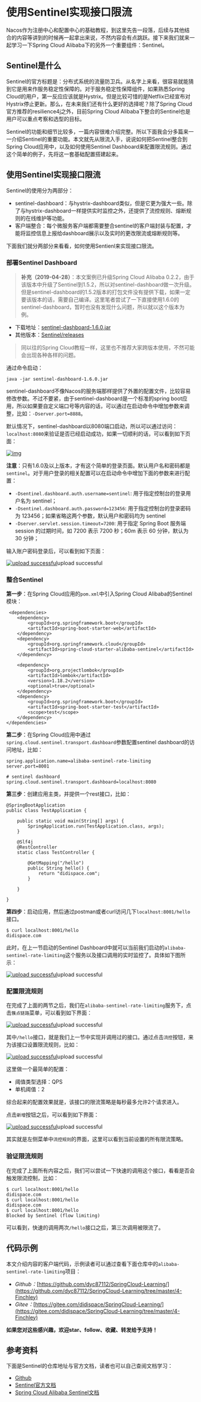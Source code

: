 # 使用Sentinel实现接口限流

Nacos作为注册中心和配置中心的基础教程，到这里先告一段落，后续与其他结合的内容等讲到的时候再一起拿出来说，不然内容会有点跳跃。接下来我们就来一起学习一下Spring Cloud Alibaba下的另外一个重要组件：Sentinel。

## Sentinel是什么

Sentinel的官方标题是：分布式系统的流量防卫兵。从名字上来看，很容易就能猜到它是用来作服务稳定性保障的。对于服务稳定性保障组件，如果熟悉Spring Cloud的用户，第一反应应该就是Hystrix。但是比较可惜的是Netflix已经宣布对Hystrix停止更新。那么，在未来我们还有什么更好的选择呢？除了Spring Cloud官方推荐的resilience4j之外，目前Spring Cloud Alibaba下整合的Sentinel也是用户可以重点考察和选型的目标。

Sentinel的功能和细节比较多，一篇内容很难介绍完整。所以下面我会分多篇来一一介绍Sentinel的重要功能。本文就先从限流入手，说说如何把Sentinel整合到Spring Cloud应用中，以及如何使用Sentinel Dashboard来配置限流规则。通过这个简单的例子，先将这一套基础配置搭建起来。

## 使用Sentinel实现接口限流

Sentinel的使用分为两部分：

- sentinel-dashboard：与hystrix-dashboard类似，但是它更为强大一些。除了与hystrix-dashboard一样提供实时监控之外，还提供了流控规则、熔断规则的在线维护等功能。
- 客户端整合：每个微服务客户端都需要整合sentinel的客户端封装与配置，才能将监控信息上报给dashboard展示以及实时的更改限流或熔断规则等。

下面我们就分两部分来看看，如何使用Sentienl来实现接口限流。

### 部署Sentinel Dashboard

> **补充（2019-04-28）**：本文案例已升级Spring Cloud Alibaba 0.2.2，由于该版本中升级了Sentinel到1.5.2，所以对sentinel-dashboard做一次升级。但是sentinel-dashboard的1.5.2版本的打包文件没有提供下载，如果一定要该版本的话，需要自己编译。这里笔者尝试了一下直接使用1.6.0的sentinel-dashboard，暂时也没有发现什么问题，所以就以这个版本为例。

- 下载地址：[sentinel-dashboard-1.6.0.jar](https://github.com/alibaba/Sentinel/releases/download/1.6.0/sentinel-dashboard-1.6.0.jar)
- 其他版本：[Sentinel/releases](https://github.com/alibaba/Sentinel/releases)

> 同以往的Spring Cloud教程一样，这里也不推荐大家跨版本使用，不然可能会出现各种各样的问题。

通过命令启动：

```
java -jar sentinel-dashboard-1.6.0.jar

```

sentinel-dashboard不像Nacos的服务端那样提供了外置的配置文件，比较容易修改参数。不过不要紧，由于sentinel-dashboard是一个标准的spring boot应用，所以如果要自定义端口号等内容的话，可以通过在启动命令中增加参数来调整，比如：`-Dserver.port=8888`。

默认情况下，sentinel-dashboard以8080端口启动，所以可以通过访问：`localhost:8080`来验证是否已经启动成功，如果一切顺利的话，可以看到如下页面：

[![img](http://blog.didispace.com/images/pasted-211.png)](http://blog.didispace.com/images/pasted-211.png)

**注意**：只有1.6.0及以上版本，才有这个简单的登录页面。默认用户名和密码都是`sentinel`。对于用户登录的相关配置可以在启动命令中增加下面的参数来进行配置：

- `-Dsentinel.dashboard.auth.username=sentinel`: 用于指定控制台的登录用户名为 sentinel；
- `-Dsentinel.dashboard.auth.password=123456`: 用于指定控制台的登录密码为 123456；如果省略这两个参数，默认用户和密码均为 sentinel
- `-Dserver.servlet.session.timeout=7200`: 用于指定 Spring Boot 服务端 session 的过期时间，如 7200 表示 7200 秒；60m 表示 60 分钟，默认为 30 分钟；

输入账户密码登录后，可以看到如下页面：

[![upload successful](http://blog.didispace.com/images/pasted-203.png)](http://blog.didispace.com/images/pasted-203.png)upload successful

### 整合Sentinel

**第一步**：在Spring Cloud应用的`pom.xml`中引入Spring Cloud Alibaba的Sentinel模块：

```
 <dependencies>
    <dependency>
        <groupId>org.springframework.boot</groupId>
        <artifactId>spring-boot-starter-web</artifactId>
    </dependency>
    <dependency>
        <groupId>org.springframework.cloud</groupId>
        <artifactId>spring-cloud-starter-alibaba-sentinel</artifactId>
    </dependency>

    <dependency>
        <groupId>org.projectlombok</groupId>
        <artifactId>lombok</artifactId>
        <version>1.18.2</version>
        <optional>true</optional>
    </dependency>
    <dependency>
        <groupId>org.springframework.boot</groupId>
        <artifactId>spring-boot-starter-test</artifactId>
        <scope>test</scope>
    </dependency>
</dependencies>

```

**第二步**：在Spring Cloud应用中通过`spring.cloud.sentinel.transport.dashboard`参数配置sentinel dashboard的访问地址，比如：

```
spring.application.name=alibaba-sentinel-rate-limiting
server.port=8001

# sentinel dashboard
spring.cloud.sentinel.transport.dashboard=localhost:8080

```

**第三步**：创建应用主类，并提供一个rest接口，比如：

```
@SpringBootApplication
public class TestApplication {

    public static void main(String[] args) {
        SpringApplication.run(TestApplication.class, args);
    }

    @Slf4j
    @RestController
    static class TestController {

        @GetMapping("/hello")
        public String hello() {
            return "didispace.com";
        }

    }

}

```

**第四步**：启动应用，然后通过postman或者curl访问几下`localhost:8001/hello`接口。

```
$ curl localhost:8001/hello
didispace.com

```

此时，在上一节启动的Sentinel Dashboard中就可以当前我们启动的`alibaba-sentinel-rate-limiting`这个服务以及接口调用的实时监控了。具体如下图所示：

[![upload successful](http://blog.didispace.com/images/pasted-202.png)](http://blog.didispace.com/images/pasted-202.png)upload successful

### 配置限流规则

在完成了上面的两节之后，我们在`alibaba-sentinel-rate-limiting`服务下，点击`簇点链路`菜单，可以看到如下界面：

[![upload successful](http://blog.didispace.com/images/pasted-201.png)](http://blog.didispace.com/images/pasted-201.png)upload successful

其中`/hello`接口，就是我们上一节中实现并调用过的接口。通过点击`流控`按钮，来为该接口设置限流规则，比如：

[![upload successful](http://blog.didispace.com/images/pasted-200.png)](http://blog.didispace.com/images/pasted-200.png)upload successful

这里做一个最简单的配置：

- 阈值类型选择：QPS
- 单机阈值：2

综合起来的配置效果就是，该接口的限流策略是每秒最多允许2个请求进入。

点击`新增`按钮之后，可以看到如下界面：

[![upload successful](http://blog.didispace.com/images/pasted-199.png)](http://blog.didispace.com/images/pasted-199.png)upload successful

其实就是左侧菜单中`流控规则`的界面，这里可以看到当前设置的所有限流策略。

### 验证限流规则

在完成了上面所有内容之后，我们可以尝试一下快速的调用这个接口，看看是否会触发限流控制，比如：

```
$ curl localhost:8001/hello
didispace.com
$ curl localhost:8001/hello
didispace.com
$ curl localhost:8001/hello
Blocked by Sentinel (flow limiting)

```

可以看到，快速的调用两次`/hello`接口之后，第三次调用被限流了。

## 代码示例

本文介绍内容的客户端代码，示例读者可以通过查看下面仓库中的`alibaba-sentinel-rate-limiting`项目：

- *Github：*[https://github.com/dyc87112/SpringCloud-Learning/](https://github.com/dyc87112/SpringCloud-Learning/tree/master/4-Finchley)
- *Gitee：*[https://gitee.com/didispace/SpringCloud-Learning/](https://gitee.com/didispace/SpringCloud-Learning/tree/master/4-Finchley)

**如果您对这些感兴趣，欢迎star、follow、收藏、转发给予支持！**

## 参考资料

下面是Sentinel的仓库地址与官方文档，读者也可以自己查阅文档学习：

- [Github](https://github.com/alibaba/Sentinel)
- [Sentinel官方文档](https://github.com/alibaba/Sentinel/wiki/%E4%BB%8B%E7%BB%8D)
- [Spring Cloud Alibaba Sentinel文档](https://github.com/spring-cloud-incubator/spring-cloud-alibaba/wiki/Sentinel)